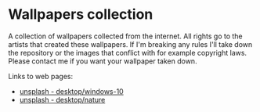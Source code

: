 # Wallpapers collection

A collection of wallpapers collected from the internet.
All rights go to the artists that created these wallpapers.
If I'm breaking any rules I'll take down the repository or the images that conflict with for
example copyright laws.
Please contact me if you want your wallpaper taken down.

Links to web pages:
- [unsplash - desktop/windows-10](https://unsplash.com/wallpapers/desktop/windows-10)
- [unsplash - desktop/nature](https://unsplash.com/wallpapers/nature)

